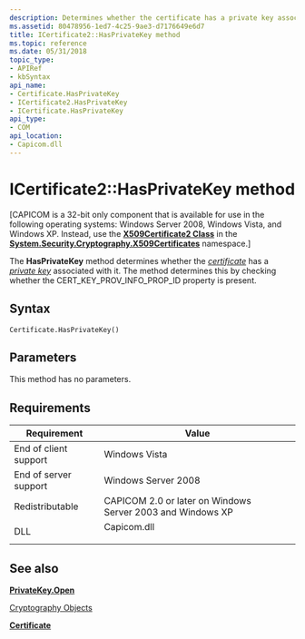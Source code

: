 ```yaml
---
description: Determines whether the certificate has a private key associated with it. The method determines this by checking whether the CERT\_KEY\_PROV\_INFO\_PROP\_ID property is present.
ms.assetid: 80478956-1ed7-4c25-9ae3-d7176649e6d7
title: ICertificate2::HasPrivateKey method
ms.topic: reference
ms.date: 05/31/2018
topic_type:
- APIRef
- kbSyntax
api_name:
- Certificate.HasPrivateKey
- ICertificate2.HasPrivateKey
- ICertificate.HasPrivateKey
api_type:
- COM
api_location:
- Capicom.dll
---
```


# ICertificate2::HasPrivateKey method

\[CAPICOM is a 32-bit only component that is available for use in the following operating systems: Windows Server 2008, Windows Vista, and Windows XP. Instead, use the [**X509Certificate2 Class**](/previous-versions/windows/embedded/hh424017(v=msdn.10)) in the [**System.Security.Cryptography.X509Certificates**](/dotnet/api/system.security.cryptography.x509certificates.publickey.-ctor?view=netcore-3.1) namespace.\]

The **HasPrivateKey** method determines whether the [*certificate*](../secgloss/c-gly.md) has a [*private key*](../secgloss/p-gly.md) associated with it. The method determines this by checking whether the CERT\_KEY\_PROV\_INFO\_PROP\_ID property is present.

## Syntax


```VB
Certificate.HasPrivateKey()
```



## Parameters

This method has no parameters.

## Requirements



| Requirement | Value |
|----------------------------------|----------------------------------------------------------------------------------------|
| End of client support<br/> | Windows Vista<br/>                                                               |
| End of server support<br/> | Windows Server 2008<br/>                                                         |
| Redistributable<br/>       | CAPICOM 2.0 or later on Windows Server 2003 and Windows XP<br/>                  |
| DLL<br/>                   | <dl> <dt>Capicom.dll</dt> </dl> |



## See also

<dl> <dt>

[**PrivateKey.Open**](privatekey-open.md)
</dt> <dt>

[Cryptography Objects](cryptography-objects.md)
</dt> <dt>

[**Certificate**](certificate.md)
</dt> </dl>

 

 
